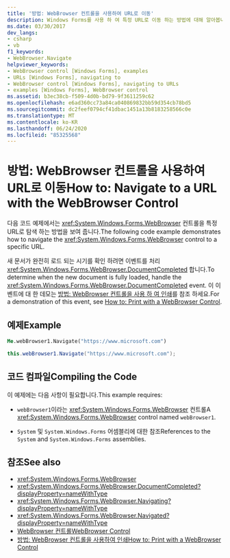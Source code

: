 ```yaml
---
title: '방법: WebBrowser 컨트롤을 사용하여 URL로 이동'
description: Windows Forms를 사용 하 여 특정 URL로 이동 하는 방법에 대해 알아봅니다. 또한 새 문서가 로드 되는 시기를 확인 하는 방법에 대해 알아봅니다.
ms.date: 03/30/2017
dev_langs:
- csharp
- vb
f1_keywords:
- WebBrowser.Navigate
helpviewer_keywords:
- WebBrowser control [Windows Forms], examples
- URLs [Windows Forms], navigating to
- WebBrowser control [Windows Forms], navigating to URLs
- examples [Windows Forms], WebBrowser control
ms.assetid: b3ec38cb-f509-4d0b-bd79-9f3611259c62
ms.openlocfilehash: e6ad360cc73a84ca040869832bb59d354cb78bd5
ms.sourcegitcommit: dc2feef0794cf41dbac1451a13b8183258566c0e
ms.translationtype: MT
ms.contentlocale: ko-KR
ms.lasthandoff: 06/24/2020
ms.locfileid: "85325568"
---
```

# <a name="how-to-navigate-to-a-url-with-the-webbrowser-control"></a><span data-ttu-id="5d978-104">방법: WebBrowser 컨트롤을 사용하여 URL로 이동</span><span class="sxs-lookup"><span data-stu-id="5d978-104">How to: Navigate to a URL with the WebBrowser Control</span></span>
<span data-ttu-id="5d978-105">다음 코드 예제에서는 <xref:System.Windows.Forms.WebBrowser> 컨트롤을 특정 URL로 탐색 하는 방법을 보여 줍니다.</span><span class="sxs-lookup"><span data-stu-id="5d978-105">The following code example demonstrates how to navigate the <xref:System.Windows.Forms.WebBrowser> control to a specific URL.</span></span>

 <span data-ttu-id="5d978-106">새 문서가 완전히 로드 되는 시기를 확인 하려면 이벤트를 처리 <xref:System.Windows.Forms.WebBrowser.DocumentCompleted> 합니다.</span><span class="sxs-lookup"><span data-stu-id="5d978-106">To determine when the new document is fully loaded, handle the <xref:System.Windows.Forms.WebBrowser.DocumentCompleted> event.</span></span> <span data-ttu-id="5d978-107">이 이벤트에 대 한 데모는 [방법: WebBrowser 컨트롤을 사용 하 여 인쇄](how-to-print-with-a-webbrowser-control.md)를 참조 하세요.</span><span class="sxs-lookup"><span data-stu-id="5d978-107">For a demonstration of this event, see [How to: Print with a WebBrowser Control](how-to-print-with-a-webbrowser-control.md).</span></span>

## <a name="example"></a><span data-ttu-id="5d978-108">예제</span><span class="sxs-lookup"><span data-stu-id="5d978-108">Example</span></span>

```vb
Me.webBrowser1.Navigate("https://www.microsoft.com")
```

```csharp
this.webBrowser1.Navigate("https://www.microsoft.com");
```

## <a name="compiling-the-code"></a><span data-ttu-id="5d978-109">코드 컴파일</span><span class="sxs-lookup"><span data-stu-id="5d978-109">Compiling the Code</span></span>
 <span data-ttu-id="5d978-110">이 예제에는 다음 사항이 필요합니다.</span><span class="sxs-lookup"><span data-stu-id="5d978-110">This example requires:</span></span>

- <span data-ttu-id="5d978-111">`webBrowser1`이라는 <xref:System.Windows.Forms.WebBrowser> 컨트롤</span><span class="sxs-lookup"><span data-stu-id="5d978-111">A <xref:System.Windows.Forms.WebBrowser> control named `webBrowser1`.</span></span>

- <span data-ttu-id="5d978-112">`System` 및 `System.Windows.Forms` 어셈블리에 대한 참조</span><span class="sxs-lookup"><span data-stu-id="5d978-112">References to the `System` and `System.Windows.Forms` assemblies.</span></span>

## <a name="see-also"></a><span data-ttu-id="5d978-113">참조</span><span class="sxs-lookup"><span data-stu-id="5d978-113">See also</span></span>

- <xref:System.Windows.Forms.WebBrowser>
- <xref:System.Windows.Forms.WebBrowser.DocumentCompleted?displayProperty=nameWithType>
- <xref:System.Windows.Forms.WebBrowser.Navigating?displayProperty=nameWithType>
- <xref:System.Windows.Forms.WebBrowser.Navigated?displayProperty=nameWithType>
- [<span data-ttu-id="5d978-114">WebBrowser 컨트롤</span><span class="sxs-lookup"><span data-stu-id="5d978-114">WebBrowser Control</span></span>](webbrowser-control-windows-forms.md)
- [<span data-ttu-id="5d978-115">방법: WebBrowser 컨트롤을 사용하여 인쇄</span><span class="sxs-lookup"><span data-stu-id="5d978-115">How to: Print with a WebBrowser Control</span></span>](how-to-print-with-a-webbrowser-control.md)
